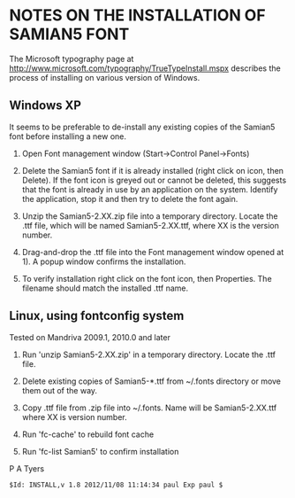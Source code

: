 
NOTES ON THE INSTALLATION OF SAMIAN5 FONT
=========================================


The Microsoft typography page at 
<http://www.microsoft.com/typography/TrueTypeInstall.mspx>
describes the process of installing on various version of Windows.


Windows XP
----------

It seems to be preferable to de-install any existing copies of the Samian5
font before installing a new one.

1. Open Font management window (Start->Control Panel->Fonts)

2. Delete the Samian5 font if it is already installed (right click on icon,
then Delete).  If the font icon is greyed out or cannot be deleted, this
suggests that the font is already in use by an application on the system.
Identify the application, stop it and then try to delete the font again.

3. Unzip the Samian5-2.XX.zip file into a temporary directory. Locate the .ttf
file, which will be named Samian5-2.XX.ttf, where XX is the version number.

4. Drag-and-drop the .ttf file into the Font management window opened at 1).  A
popup window confirms the installation.

5. To verify installation right click on the font icon, then Properties.   The
filename should match the installed .ttf name.


Linux, using fontconfig system
------------------------------

Tested on Mandriva 2009.1, 2010.0 and later

1. Run 'unzip Samian5-2.XX.zip' in a temporary directory.  Locate the .ttf file.

2. Delete existing copies of Samian5-*.ttf from ~/.fonts directory or move them
out of the way.

3. Copy .ttf file from .zip file into ~/.fonts.  Name will be Samian5-2.XX.ttf
where XX is version number.

4. Run 'fc-cache' to rebuild font cache

5. Run 'fc-list Samian5' to confirm installation


P A Tyers

    $Id: INSTALL,v 1.8 2012/11/08 11:14:34 paul Exp paul $

